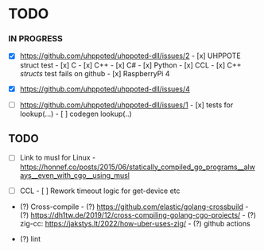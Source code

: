 # TODO

### IN PROGRESS

- [x] https://github.com/uhppoted/uhppoted-dll/issues/2
      - [x] UHPPOTE struct test
      - [x] C
      - [x] C++
      - [x] C#
      - [x] Python
      - [x] CCL
      - [x] C++ _structs_ test fails on github
      - [x] RaspberryPi 4

- [x] https://github.com/uhppoted/uhppoted-dll/issues/4

- [ ] https://github.com/uhppoted/uhppoted-dll/issues/1
      - [x] tests for lookup(...)
      - [ ] codegen lookup(..)

## TODO

- [ ] Link to musl for Linux
      - https://honnef.co/posts/2015/06/statically_compiled_go_programs__always__even_with_cgo__using_musl

- [ ] CCL
      - [ ] Rework timeout logic for get-device etc

- (?) Cross-compile
      - (?) https://github.com/elastic/golang-crossbuild
      - (?) https://dh1tw.de/2019/12/cross-compiling-golang-cgo-projects/
      - (?) zig-cc: https://jakstys.lt/2022/how-uber-uses-zig/
      - (?) github actions

- (?) lint

